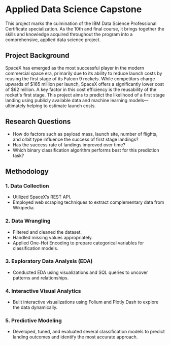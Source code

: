 # Applied Data Science Capstone

This project marks the culmination of the IBM Data Science Professional Certificate specialization. As the 10th and final course, it brings together the skills and knowledge acquired throughout the program into a comprehensive, applied data science project.

## Project Background

SpaceX has emerged as the most successful player in the modern commercial space era, primarily due to its ability to reduce launch costs by reusing the first stage of its Falcon 9 rockets. While competitors charge upwards of $165 million per launch, SpaceX offers a significantly lower cost of $62 million. A key factor in this cost efficiency is the reusability of the rocket's first stage. This project aims to predict the likelihood of a first stage landing using publicly available data and machine learning models—ultimately helping to estimate launch costs.

## Research Questions

- How do factors such as payload mass, launch site, number of flights, and orbit type influence the success of first stage landings?
- Has the success rate of landings improved over time?
- Which binary classification algorithm performs best for this prediction task?

## Methodology

### 1. Data Collection
- Utilized SpaceX’s REST API.
- Employed web scraping techniques to extract complementary data from Wikipedia.

### 2. Data Wrangling
- Filtered and cleaned the dataset.
- Handled missing values appropriately.
- Applied One-Hot Encoding to prepare categorical variables for classification models.

### 3. Exploratory Data Analysis (EDA)
- Conducted EDA using visualizations and SQL queries to uncover patterns and relationships.

### 4. Interactive Visual Analytics
- Built interactive visualizations using Folium and Plotly Dash to explore the data dynamically.

### 5. Predictive Modeling
- Developed, tuned, and evaluated several classification models to predict landing outcomes and identify the most accurate approach.
